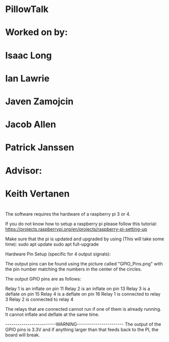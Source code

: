 # PillowTalk
#
# Worked on by:
#	Isaac Long
#	Ian Lawrie
#	Javen Zamojcin
# Jacob Allen
# Patrick Janssen
# Advisor:
#	Keith Vertanen
#

The software requires the hardware of a raspberry pi 3 or 4.

If you do not know how to setup a raspberry pi please follow this tutorial:
https://projects.raspberrypi.org/en/projects/raspberry-pi-setting-up

Make sure that the pi is updated and upgraded by using (This will take some time):
sudo apt update
sudo apt full-upgrade

Hardware Pin Setup (specific for 4 output signals):

The output pins can be found using the picture called "GPIO_Pins.png"
with the pin number matching the numbers in the center of the circles.

The output GPIO pins are as follows:

Relay 1 is an inflate on pin 11
Relay 2 is an inflate on pin 13
Relay 3 is a deflate on pin 15
Relay 4 is a deflate on pin 16
Relay 1 is connected to relay 3
Relay 2 is connected to relay 4 

The relays that are connected cannot run if one of them is already running.
It cannot inflate and deflate at the same time.

-------------------------WARNING-----------------------
The output of the GPIO pins is 3.3V and if anything larger
than that feeds back to the PI, the board will break.
